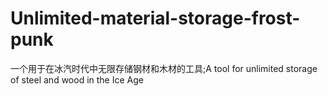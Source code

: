 # Unlimited-material-storage-frost-punk
一个用于在冰汽时代中无限存储钢材和木材的工具;A tool for unlimited storage of steel and wood in the Ice Age
